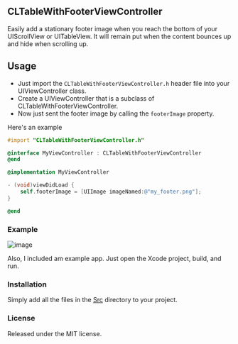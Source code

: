 ## CLTableWithFooterViewController

Easily add a stationary footer image when you reach the bottom of your UIScrollView or UITableView. It will remain put when the content bounces up and hide when scrolling up.

## Usage

* Just import the `CLTableWithFooterViewController.h` header file into your UIViewController class.
* Create a UIViewController that is a subclass of CLTableWithFooterViewController.
* Now just sent the footer image by calling the `footerImage` property.

Here's an example

```objective-c
#import "CLTableWithFooterViewController.h"

@interface MyViewController : CLTableWithFooterViewController
@end

@implementation MyViewController

- (void)viewDidLoad {
    self.footerImage = [UIImage imageNamed:@"my_footer.png"];
}

@end

```


### Example

![image](https://raw.github.com/chrisledet/CLTableWithFooterViewController/master/Example.gif)

Also, I included am example app. Just open the Xcode project, build, and run.

### Installation

Simply add all the files in the [Src](https://github.com/chrisledet/CLTableWithFooterViewController/tree/master/Src) directory to your project.

### License

Released under the MIT license.
